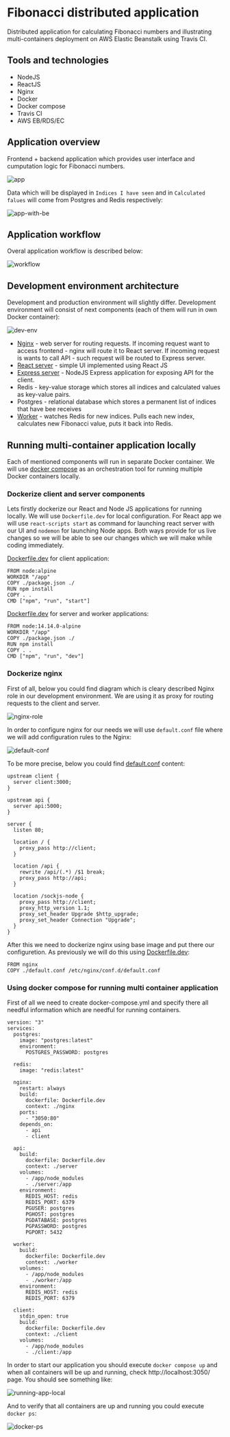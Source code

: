 # Fibonacci distributed application

Distributed application for calculating Fibonacci numbers and illustrating multi-containers deployment on AWS Elastic Beanstalk using Travis CI.

## Tools and technologies

* NodeJS
* ReactJS
* Nginx
* Docker
* Docker compose
* Travis CI
* AWS EB/RDS/EC


## Application overview

Frontend + backend application which provides user interface and cumputation logic for Fibonacci numbers.

![app](https://github.com/rgederin/fibonacci-distributed-app/blob/master/img/app.png)

Data which will be displayed in `Indices I have seen` and in `Calculated falues` will come from Postgres and Redis respectively:

![app-with-be](https://github.com/rgederin/fibonacci-distributed-app/blob/master/img/app-with-be.png)


## Application workflow

Overal application workflow is described below:

![workflow](https://github.com/rgederin/fibonacci-distributed-app/blob/master/img/workflow.png)


## Development environment architecture

Development and production environment will slightly differ. Development environment will consist of next components (each of them will run in own Docker container):

![dev-env](https://github.com/rgederin/fibonacci-distributed-app/blob/master/img/dev-env.png)

* [Nginx](https://github.com/rgederin/fibonacci-distributed-app/blob/master/nginx) - web server for routing requests. If incoming request want to access frontend - nginx will route it to React server. If incoming request is wants to call API - such request will be routed to Express server. 
* [React server](https://github.com/rgederin/fibonacci-distributed-app/blob/master/client) - simple UI implemented using React JS
* [Express server](https://github.com/rgederin/fibonacci-distributed-app/blob/master/server) - NodeJS Express application for exposing API for the client. 
* Redis - key-value storage which stores all indices and calculated values as key-value pairs.
* Postgres - relational database which stores a permanent list of indices that have bee receives
* [Worker](https://github.com/rgederin/fibonacci-distributed-app/blob/master/worker) - watches Redis for new indices. Pulls each new index, calculates new Fibonacci value, puts it back into Redis. 

## Running multi-container application locally

Each of mentioned components will run in separate Docker container. We will use [docker compose](https://docs.docker.com/compose/) as an orchestration tool for running multiple Docker containers locally. 

### Dockerize client and server components

Lets firstly dockerize our React and Node JS applications for running locally. We will use `Dockerfile.dev` for local configuration. For React app we will use `react-scripts start` as command for launching react server with our UI and `nodemon` for launching Node apps. Both ways provide for us live changes so we will be able to see our changes which we will make while coding immediately.

[Dockerfile.dev](https://github.com/rgederin/fibonacci-distributed-app/blob/master/client/Dockerfile.dev) for client application:

```
FROM node:alpine
WORKDIR "/app"
COPY ./package.json ./
RUN npm install
COPY . .
CMD ["npm", "run", "start"]
```

[Dockerfile.dev](https://github.com/rgederin/fibonacci-distributed-app/blob/master/server/Dockerfile.dev) for server and worker applications:

```
FROM node:14.14.0-alpine
WORKDIR "/app"
COPY ./package.json ./
RUN npm install
COPY . .
CMD ["npm", "run", "dev"]
```

### Dockerize nginx

First of all, below you could find diagram which is cleary described Nginx role in our development environment. We are using it as proxy for routing requests to the client and server.

![nginx-role](https://github.com/rgederin/fibonacci-distributed-app/blob/master/img/nginx-role.png)

In order to configure nginx for our needs we will use `default.conf` file where we will add configuration rules to the Nginx:

![default-conf](https://github.com/rgederin/fibonacci-distributed-app/blob/master/img/default-conf.png)

To be more precise, below you could find [default.conf](https://github.com/rgederin/fibonacci-distributed-app/blob/master/nginx/default.conf) content:

```
upstream client {
  server client:3000;
}

upstream api {
  server api:5000;
}

server {
  listen 80;

  location / {
    proxy_pass http://client;
  }

  location /api {
    rewrite /api/(.*) /$1 break;
    proxy_pass http://api;
  }

  location /sockjs-node {
    proxy_pass http://client;
    proxy_http_version 1.1;
    proxy_set_header Upgrade $http_upgrade;
    proxy_set_header Connection "Upgrade";
  }
}
```

After this we need to dockerize nginx using base image and put there our configuretion. As previously we will do this using [Dockerfile.dev](https://github.com/rgederin/fibonacci-distributed-app/blob/master/nginx/Dockerfile.dev):

```
FROM nginx
COPY ./default.conf /etc/nginx/conf.d/default.conf
```

### Using docker compose for running multi container application

First of all we need to create docker-compose.yml and specify there all needful information which are needful for running containers.

```
version: "3"
services:
  postgres:
    image: "postgres:latest"
    environment:
      POSTGRES_PASSWORD: postgres

  redis:
    image: "redis:latest"

  nginx:
    restart: always
    build:
      dockerfile: Dockerfile.dev 
      context: ./nginx
    ports:
      - "3050:80"
    depends_on:
      - api
      - client
      
  api:
    build:
      dockerfile: Dockerfile.dev
      context: ./server
    volumes:
      - /app/node_modules
      - ./server:/app
    environment:
      REDIS_HOST: redis
      REDIS_PORT: 6379
      PGUSER: postgres
      PGHOST: postgres
      PGDATABASE: postgres
      PGPASSWORD: postgres
      PGPORT: 5432

  worker:
    build:
      dockerfile: Dockerfile.dev
      context: ./worker
    volumes:
      - /app/node_modules
      - ./worker:/app
    environment:
      REDIS_HOST: redis
      REDIS_PORT: 6379

  client:
    stdin_open: true
    build:
      dockerfile: Dockerfile.dev
      context: ./client
    volumes:
      - /app/node_modules
      - ./client:/app
```

In order to start our application you should execute `docker compose up` and when all containers will be up and running, check http://localhost:3050/ page. You should see something like:

![running-app-local](https://github.com/rgederin/fibonacci-distributed-app/blob/master/img/running-app-local.png)

And to verify that all containers are up and running you could execute `docker ps`:

![docker-ps](https://github.com/rgederin/fibonacci-distributed-app/blob/master/img/docker-ps.png)


